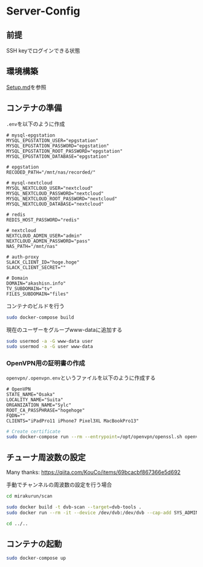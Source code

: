 # Server-Config

## 前提
SSH keyでログインできる状態

## 環境構築
[Setup.md](docs/Setup.md)を参照

## コンテナの準備

`.env`を以下のように作成
```env
# mysql-epgstation
MYSQL_EPGSTATION_USER="epgstation"
MYSQL_EPGSTATION_PASSWORD="epgstation"
MYSQL_EPGSTATION_ROOT_PASSWORD="epgstation"
MYSQL_EPGSTATION_DATABASE="epgstation"

# epgstation
RECODED_PATH="/mnt/nas/recorded/"

# mysql-nextcloud
MYSQL_NEXTCLOUD_USER="nextcloud"
MYSQL_NEXTCLOUD_PASSWORD="nextcloud"
MYSQL_NEXTCLOUD_ROOT_PASSWORD="nextcloud"
MYSQL_NEXTCLOUD_DATABASE="nextcloud"

# redis
REDIS_HOST_PASSWORD="redis"

# nextcloud
NEXTCLOUD_ADMIN_USER="admin"
NEXTCLOUD_ADMIN_PASSWORD="pass"
NAS_PATH="/mnt/nas"

# auth-proxy
SLACK_CLIENT_ID="hoge.hoge"
SLACK_CLIENT_SECRET=""

# Domain
DOMAIN="akashisn.info"
TV_SUBDOMAIN="tv"
FILES_SUBDOMAIN="files"
```

コンテナのビルドを行う

```bash
sudo docker-compose build
```

現在のユーザーをグループwww-dataに追加する

```bash
sudo usermod -a -G www-data user
sudo usermod -a -G user www-data
```

### OpenVPN用の証明書の作成

`openvpn/.openvpn.env`というファイルを以下のように作成する
```env
# OpenVPN
STATE_NAME="Osaka"
LOCALITY_NAME="Suita"
ORGANIZATION_NAME="Sylc"
ROOT_CA_PASSPHRASE="hogehoge"
FQDN=""
CLIENTS="iPadPro11 iPhone7 Pixel3XL MacBookPro13"
```

```bash
# Create certificate
sudo docker-compose run --rm --entrypoint=/opt/openvpn/openssl.sh openvpn
```

## チューナ周波数の設定

Many thanks: https://qiita.com/KouCo/items/69bcacbf867366e5d692

手動でチャンネルの周波数の設定を行う場合

```bash
cd mirakurun/scan

sudo docker build -t dvb-scan --target=dvb-tools .
sudo docker run --rm -it --device /dev/dvb:/dev/dvb --cap-add SYS_ADMIN --cap-add SYS_NICE -v `pwd`/tuners:/workdir/tuners dvb-scan

cd ../..
```

## コンテナの起動

```bash
sudo docker-compose up
```
